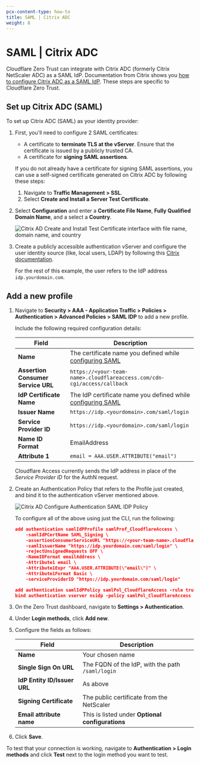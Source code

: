 ```yaml
---
pcx-content-type: how-to
title: SAML | Citrix ADC
weight: 8
---
```


# SAML | Citrix ADC

Cloudflare Zero Trust can integrate with Citrix ADC (formerly Citrix NetScaler ADC) as a SAML IdP. Documentation from Citrix shows you [how to configure Citrix ADC as a SAML IdP](https://docs.citrix.com/en-us/citrix-adc/12-1/aaa-tm/saml-authentication/citrix-adc-saml-idp.html). These steps are specific to Cloudflare Zero Trust.

## Set up Citrix ADC (SAML)

To set up Citrix ADC (SAML) as your identity provider:

1.  First, you'll need to configure 2 SAML certificates:

    *   A certificate to **terminate TLS at the vServer**. Ensure that the certificate is issued by a publicly trusted CA.
    *   A certificate for **signing SAML assertions**.

    If you do not already have a certificate for signing SAML assertions, you can use a self-signed certificate generated on Citrix ADC by following these steps:

    1. Navigate to **Traffic Management > SSL**.
    1. Select **Create and Install a Server Test Certificate**.

1.  Select **Configuration** and enter a **Certificate File Name**, **Fully Qualified Domain Name**, and a select a **Country**.

    ![Citrix AD Create and Install Test Certificate interface with file name, domain name, and country](/cloudflare-one/static/documentation/identity/citrixadc/citrixadc-saml-2.png)

1.  Create a publicly accessible authentication vServer and configure the user identity source (like, local users, LDAP) by following this [Citrix documentation](https://docs.citrix.com/en-us/citrix-adc/12-1/aaa-tm/authentication-virtual-server/ns-aaa-setup-auth-vserver-tsk.html).

    For the rest of this example, the user refers to the IdP address `idp.yourdomain.com`.

## Add a new profile

1.  Navigate to **Security > AAA - Application Traffic > Policies > Authentication > Advanced Policies > SAML IDP** to add a new profile.

    Include the following required configuration details:

    | Field | Description |
    | ----- | ----------- |
    | **Name** | The certificate name you defined while [configuring SAML](#configure-saml) |
    | **Assertion Consumer Service URL** | `https://<your-team-name>.cloudflareaccess.com/cdn-cgi/access/callback` |
    | **IdP Certificate Name** | The IdP certificate name you defined while [configuring SAML](#configure-saml) |
    | **Issuer Name** | `https://idp.<yourdomain>.com/saml/login` |
    | **Service Provider ID** | `https://idp.<yourdomain>.com/saml/login` |
    | **Name ID Format** | EmailAddress |
    | **Attribute 1** | `email = AAA.USER.ATTRIBUTE("email")` |

    Cloudflare Access currently sends the IdP address in place of the *Service Provider ID* for the AuthN request.

1.  Create an Authentication Policy that refers to the Profile just created, and bind it to the authentication vServer mentioned above.

    ![Citrix AD Configure Authentication SAML IDP Policy](/cloudflare-one/static/documentation/identity/citrixadc/citrixadc-saml-4.png)

    To configure all of the above using just the CLI, run the following:

    ```json
    add authentication samlIdPProfile samlProf_CloudflareAccess \
        -samlIdPCertName SAML_Signing \
        -assertionConsumerServiceURL "https://<your-team-name>.cloudflareaccess.com/cdn-cgi/access/callback" \
        -samlIssuerName "https://idp.yourdomain.com/saml/login" \
        -rejectUnsignedRequests OFF \
        -NameIDFormat emailAddress \
        -Attribute1 email \
        -Attribute1Expr "AAA.USER.ATTRIBUTE(\"email\")" \
        -Attribute1Format Basic \
        -serviceProviderID "https://idp.yourdomain.com/saml/login"

    add authentication samlIdPPolicy samlPol_CloudflareAccess -rule true -action samlProf_CloudflareAccess
    bind authentication vserver nsidp -policy samlPol_CloudflareAccess
    ```

1.  On the Zero Trust dashboard, navigate to **Settings > Authentication**.

1.  Under **Login methods**, click **Add new**.

1.  Configure the fields as follows:

    | Field | Description |
    | ----- | ----------- |
    | **Name** | Your chosen name |
    | **Single Sign On URL** | The FQDN of the IdP, with the path `/saml/login` |
    | **IdP Entity ID/Issuer URL** | As above |
    | **Signing Certificate** | The public certificate from the NetScaler |
    | **Email attribute name** | This is listed under **Optional configurations** |

1.  Click **Save**.

To test that your connection is working, navigate to **Authentication > Login methods** and click **Test** next to the login method you want to test.
